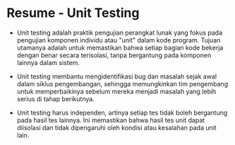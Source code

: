 # Resume - Unit Testing

 -  Unit testing adalah praktik pengujian perangkat lunak yang fokus pada pengujian komponen individu atau "unit" dalam kode program. Tujuan utamanya adalah untuk memastikan bahwa setiap bagian kode bekerja dengan benar secara terisolasi, tanpa bergantung pada komponen lainnya dalam sistem.

 - Unit testing membantu mengidentifikasi bug dan masalah sejak awal dalam siklus pengembangan, sehingga memungkinkan tim pengembang untuk memperbaikinya sebelum mereka menjadi masalah yang lebih serius di tahap berikutnya.

 - Unit testing harus independen, artinya setiap tes tidak boleh bergantung pada hasil tes lainnya. Ini memastikan bahwa hasil tes unit dapat diisolasi dan tidak dipengaruhi oleh kondisi atau kesalahan pada unit lain.